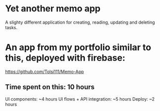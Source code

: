 # Yet another memo app

A slighty different application for creating, reading, updating and deleting tasks.

# An app from my portfolio similar to this, deployed with firebase:

https://github.com/Tolsi111/Memo-App

## Time spent on this: 10 hours

UI components: ~4 hours
UI flows + API integration: ~5 hours
Deploy: ~2 hours
